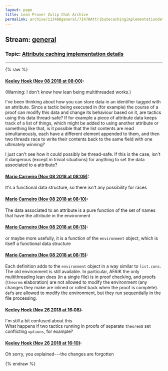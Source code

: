```yaml
---
layout: page
title: Lean Prover Zulip Chat Archive 
permalink: archive/113488general/71470Attributecachingimplementationdetails.html
---
```


## Stream: [general](index.html)
### Topic: [Attribute caching implementation details](71470Attributecachingimplementationdetails.html)

---


{% raw %}
#### [ Keeley Hoek (Nov 08 2018 at 08:00)](https://leanprover.zulipchat.com/#narrow/stream/113488-general/topic/Attribute%20caching%20implementation%20details/near/147281757):
<p>(Warning: I don't know how lean being multithreaded works.)</p>
<p>I've been thinking about how you can store data in an identifier tagged with an attribute. Since a tactic being executed in (for example) the course of a proof can modify this data and change its behaviour based on it, are tactics using this data thread-safe? If for example a piece of attribute data keeps track of a list of things, which might be added to using another attribute or something like that, is it possible that the list contents are read simultaneously, each have a different element appended to them, and then two threads race to write their contents back to the same field with one ultimately winning?</p>
<p>I just can't see how it could possibly be thread-safe. If this is the case, isn't it dangerous (except in trivial situations) for anything to set the data associated to a  attribute?</p>

#### [ Mario Carneiro (Nov 08 2018 at 08:09)](https://leanprover.zulipchat.com/#narrow/stream/113488-general/topic/Attribute%20caching%20implementation%20details/near/147282069):
<p>It's a functional data structure, so there isn't any possibility for races</p>

#### [ Mario Carneiro (Nov 08 2018 at 08:10)](https://leanprover.zulipchat.com/#narrow/stream/113488-general/topic/Attribute%20caching%20implementation%20details/near/147282132):
<p>The data associated to an attribute is a pure function of the set of names that have the attribute in the environment</p>

#### [ Mario Carneiro (Nov 08 2018 at 08:13)](https://leanprover.zulipchat.com/#narrow/stream/113488-general/topic/Attribute%20caching%20implementation%20details/near/147282194):
<p>or maybe more usefully, it is a function of the <code>environment</code> object, which is itself a functional data structure</p>

#### [ Mario Carneiro (Nov 08 2018 at 08:15)](https://leanprover.zulipchat.com/#narrow/stream/113488-general/topic/Attribute%20caching%20implementation%20details/near/147282289):
<p>Each definition adds to the <code>environment</code> object in a way similar to <code>list.cons</code>. The old environment is still available. In particular, AFAIK the only multithreading lean does (in a single file) is in proof checking, and proofs (<code>theorem</code> elaboration) are not allowed to modify the environment (any changes they make are inlined or rolled back when the proof is complete). <code>def</code>s are allowed to modify the environment, but they run sequentially in the file processing.</p>

#### [ Keeley Hoek (Nov 26 2018 at 16:08)](https://leanprover.zulipchat.com/#narrow/stream/113488-general/topic/Attribute%20caching%20implementation%20details/near/148372817):
<p>I'm still a bit confused about this<br>
What happens if two tactics running in proofs of separate <code>theorem</code>s set conflicting <code>options</code>, for example?</p>

#### [ Keeley Hoek (Nov 26 2018 at 16:10)](https://leanprover.zulipchat.com/#narrow/stream/113488-general/topic/Attribute%20caching%20implementation%20details/near/148372975):
<p>Oh sorry, you explained---the changes are forgotten</p>


{% endraw %}
